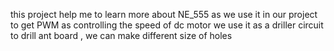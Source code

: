 this project help me to learn more about NE_555 as we use it in our project to get PWM as controlling the speed of dc motor we use it as a driller circuit to drill ant board , we can make different size of holes
